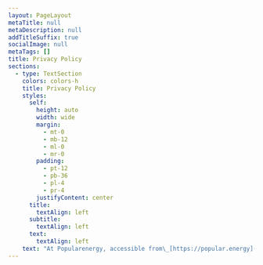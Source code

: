 ```yaml
---
layout: PageLayout
metaTitle: null
metaDescription: null
addTitleSuffix: true
socialImage: null
metaTags: []
title: Privacy Policy
sections:
  - type: TextSection
    colors: colors-h
    title: Privacy Policy
    styles:
      self:
        height: auto
        width: wide
        margin:
          - mt-0
          - mb-12
          - ml-0
          - mr-0
        padding:
          - pt-12
          - pb-36
          - pl-4
          - pr-4
        justifyContent: center
      title:
        textAlign: left
      subtitle:
        textAlign: left
      text:
        textAlign: left
    text: "At Popularenergy, accessible from\_[https://popular.energy](https://popular.energy/), one of our main priorities is the privacy of our visitors. This Privacy Policy document contains types of information that is collected and recorded by Popularenergy and how we use it.\n\nIf you have additional questions or require more information about our Privacy Policy, do not hesitate to contact us.\n\nThis Privacy Policy applies only to our online activities and is valid for visitors to our website with regards to the information that they shared and/or collect in Popularenergy. This policy is not applicable to any information collected offline or via channels other than this website.\n\n## Consent\n\nBy using our website, you hereby consent to our Privacy Policy and agree to its terms.\n\n## Information we collect\n\nThe personal information that you are asked to provide, and the reasons why you are asked to provide it, will be made clear to you at the point we ask you to provide your personal information.\n\nIf you contact us directly, we may receive additional information about you such as your name, email address, phone number, the contents of the message and/or attachments you may send us, and any other information you may choose to provide.\n\nWhen you register for an Account, we may ask for your contact information, including items such as name, company name, address, email address, and telephone number.\n\n## How we use your information\n\nWe use the information we collect in various ways, including to:\n\n*   Provide, operate, and maintain our website\n\n*   Improve, personalize, and expand our website\n\n*   Understand and analyze how you use our website\n\n*   Develop new products, services, features, and functionality\n\n*   Communicate with you, either directly or through one of our partners, including for customer service, to provide you with updates and other information relating to the website, and for marketing and promotional purposes\n\n*   Send you emails\n\n*   Find and prevent fraud\n\n## Log Files\n\nPopularenergy follows a standard procedure of using log files. These files log visitors when they visit websites. All hosting companies do this and a part of hosting services' analytics. The information collected by log files include internet protocol (IP) addresses, browser type, Internet Service Provider (ISP), date and time stamp, referring/exit pages, and possibly the number of clicks. These are not linked to any information that is personally identifiable. The purpose of the information is for analyzing trends, administering the site, tracking users' movement on the website, and gathering demographic information.\n\n## Cookies and Web Beacons\n\nLike any other website, Popularenergy uses 'cookies'. These cookies are used to store information including visitors' preferences, and the pages on the website that the visitor accessed or visited. The information is used to optimize the users' experience by customizing our web page content based on visitors' browser type and/or other information.\n\nFor more general information on cookies, please read\_[more on the Cookie Consent website](https://www.cookieconsent.com/).\n\n## Advertising Partners Privacy Policies\n\nYou may consult this list to find the Privacy Policy for each of the advertising partners of Popularenergy.\n\nThird-party ad servers or ad networks uses technologies like cookies, JavaScript, or Web Beacons that are used in their respective advertisements and links that appear on Popularenergy, which are sent directly to users' browser. They automatically receive your IP address when this occurs. These technologies are used to measure the effectiveness of their advertising campaigns and/or to personalize the advertising content that you see on websites that you visit.\n\nNote that Popularenergy has no access to or control over these cookies that are used by third-party advertisers.\n\n## Third Party Privacy Policies\n\nPopularenergy's Privacy Policy does not apply to other advertisers or websites. Thus, we are advising you to consult the respective Privacy Policies of these third-party ad servers for more detailed information. It may include their practices and instructions about how to opt-out of certain options.\n\nYou can choose to disable cookies through your individual browser options. To know more detailed information about cookie management with specific web browsers, it can be found at the browsers' respective websites.\n\n## CCPA Privacy Rights (Do Not Sell My Personal Information)\n\nUnder the CCPA, among other rights, California consumers have the right to:\n\nRequest that a business that collects a consumer's personal data disclose the categories and specific pieces of personal data that a business has collected about consumers.\n\nRequest that a business delete any personal data about the consumer that a business has collected.\n\nRequest that a business that sells a consumer's personal data, not sell the consumer's personal data.\n\nIf you make a request, we have one month to respond to you. If you would like to exercise any of these rights, please contact us.\n\n## GDPR Data Protection Rights\n\nWe would like to make sure you are fully aware of all of your data protection rights. Every user is entitled to the following:\n\nThe right to access – You have the right to request copies of your personal data. We may charge you a small fee for this service.\n\nThe right to rectification – You have the right to request that we correct any information you believe is inaccurate. You also have the right to request that we complete the information you believe is incomplete.\n\nThe right to erasure – You have the right to request that we erase your personal data, under certain conditions.\n\nThe right to restrict processing – You have the right to request that we restrict the processing of your personal data, under certain conditions.\n\nThe right to object to processing – You have the right to object to our processing of your personal data, under certain conditions.\n\nThe right to data portability – You have the right to request that we transfer the data that we have collected to another organization, or directly to you, under certain conditions.\n\nIf you make a request, we have one month to respond to you. If you would like to exercise any of these rights, please contact us.\n\n## Children's Information\n\nAnother part of our priority is adding protection for children while using the internet. We encourage parents and guardians to observe, participate in, and/or monitor and guide their online activity.\n\nPopularenergy does not knowingly collect any Personal Identifiable Information from children under the age of 13. If you think that your child provided this kind of information on our website, we strongly encourage you to contact us immediately and we will do our best efforts to promptly remove such information from our records.\n"
---
```

